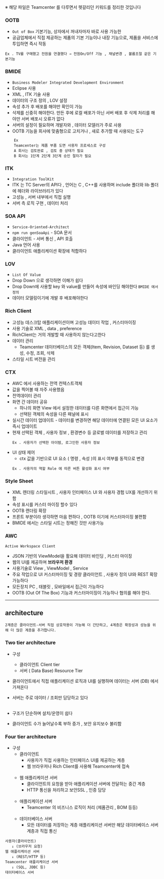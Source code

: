 ※ 해당 파일은 Teamcenter 를 다루면서 헷갈리던 키워드를 정리한 것입니다

### OOTB

- `Out of Box` 기본기능, 상자에서 꺼내자마자 바로 사용 가능한 
- 공급업체에서 직접 제공하는 제품의 기본 기능이나 내장 기능으로, 제품을 서비스에 투입하면 즉시 작동

```
Ex . TV를 구매했고 전원을 연결했다 → 전원On/Off 기능 , 채널변경 , 볼륨조절 같은 기본기능
 ```

### BMIDE 

- `Business Modeler Integrated Development Environment`
- Eclipse 사용
- XML , ITK 기술 사용
- 데이터의 구조 정의 , LOV 설정
- 속성 추가 후 배포를 해야만 확인이 가능
- 삭제를 신중히 해야한다. 만든 후에 로컬 배포가 아닌 서버 배포 후 삭제 처리를 해야만 서버 배포시 오류가 없다
- 서버의 설정이 필요하며 개발자와 , 데이터 모델러가 주로 사용
- OOTB 기능을 회사에 맞춤형으로 고치거나 , 새로 추가할 때 사용되는 도구
```
    Ex  
    Teamcenter는 제품 부품 도면 사용자 프로세스로 구성
    A 회사는 검토완료 , 검토 중 상태가 필요
    B 회사는 1단계 2단계 3단계 승인 절차가 필요
```

### ITK

- `Integration ToolKit`
- ITK 는 TC Server의 API다 , 언어는 C , C++를 사용하며 include 폴더와 lib 폴더에 헤더와 라이브러리가 있다
- 고성능 , 서버 내부에서 직접 실행 
- 서버 측 로직 구현 , 데이터 처리

### SOA API

- `Service-Oriented-Architect`
- `npm run genSoaApi` - SOA 문서
- 클라이언트 - 서버 통신 , API 호출 
- Java 언어 사용
- 클라이언트 애플리케이션 확장에 적합하다

### LOV

- `List Of Value`
- Drop Down 으로 생각하면 이해가 쉽다
- Drop Down에 사용할 key 와 value를 만들어 속성에 바인딩 해야한다 `BMIDE 에서 정의`
- 데이터 모델링이기에 개발 후 배포해야한다


### Rich Client

- 고성능 데스크탑 애플리케이션이며 고성능 데이터 작업 , 커스터마이징
- 사용 기술로 XML , data , preference
- RichClient는 거의 개발할 때 사용하지 않는다고한다
- 데이터 관리
  - Teamcenter 데이터베이스의 모든 객체(Item, Revision, Dataset 등) 를 생성, 수정, 조회, 삭제
- 스타일 시트 버전을 관리

### CTX

- AWC 에서 사용하는 전역 컨텍스트객체 
- 값을 찍어볼 때 자주 사용했음
- 전역데이터 관리
- 화면 간 데이터 공유
  - 하나의 화면 View 에서 설정한 데이터를 다른 화면에서 접근이 가능
  - 선택된 객체의 속성을 다른 패널에 표시
- 실시간 데이터 업데이트 - 데이터를 변경하면 해당 데이터에 연결된 모든 UI 요소가 즉시 업데이트
- 현재 선택된 객체 , 사용자 정보 , 환경변수 등 글로벌 데이터를 저장하고 관리
  ```
  Ex . 사용자가 선택한 아이템, 로그인한 사용자 정보
  ```
- UI 상태 제어
  - ctx 값을 기반으로 UI 요소 ( 명령 , 속성 )의 표시 여부를 동적으로 변경
  ``` 
  Ex . 사용자의 역할 Role 에 따른 버튼 활성화 표시 여부 
  ```

### Style Sheet

- XML 렌더링 스타일시트 , 사용자 인터페이스 UI 와 사용자 경험 UX를 개선하기 위함
- 속성 표시를 커스터 마이징 할수 있다
- OOTB 랜더링 확장
- 프론트 부분이라 생각하면 마음 편하다 , OOTB 이기에 커스터마이징 불편함
- BMIDE 에서는 스타일 시트는 정해진 것만 사용가능

### AWC

``` 
Active Workspace Client 
```

- JSON 기반의 ViewModel을 활요해 데이터 바인딩 , 커스터 마이징
- 웹의 UI를 제공하며 <strong> 브라우저 환경 </strong>
- 사용기술로 View , ViewModel , Service
- 주요 작업으로 UI 커스터마이징 및 경량 클라이언트 , 사용자 정의 UI와 REST 확장 가능하다
- 모든장치 PC , 태블릿 , 모바일에서 접근이 가능하다
- OOTB (Out Of The Box) 기능과 커스터마이징이 가능하나 협의를 해야 한다.


----

## architecture
```
2계층은 클라이언트-서버 직접 상호작용이 가능해 더 간단하고, 4계층은 확장성과 성능을 위해 더 많은 계층을 추가합니다.
```

### Two tier architecture

- 구성
  - 클라이언트 Client tier
  - 서버 ( Data Base)  Resource Tier

- 클라이언트에서 직접 애플리케이션 로직과 UI를 실행하며 데이터는 서버 (DB) 에서 가져온다
- 서버는 주로 데이터 /  조회만 담당하고 있다
  <br><br>
- 구조가 단순하며 설치/운영이 쉽다
- 클라이언트 수가 늘어날수록 부하 증가 , 보안 유지보수 불리함

### Four tier architecture

- 구성
  - 클라이언트
    - 사용자가 직접 사용하는 인터페이스 UI를 제공하는 계층
    - 웹 브라우저나 Rich Client를 사용해 Teamcenter에 접속
      <br><br>  
  - 웹 애플리케이션 서버
    - 클라이언트의 요청을 받아 애플리케이션 서버에 전달하는 중간 계층
    - HTTP 통신을 처리하고 보안SSL , 인증 담당
  <br><br>
  - 애플리케이션 서버
    - Teamcenter 의 비즈니스 로직이 처리 (제품관리 , BOM 등등)
  <br><br>
  - 데이터베이스 서버
    - 모든 데이터를 저장하는 계층
     애플리케이션 서버만 해당 데이터베이스 서버 계층과 직접 통신

```angular2html
사용자(클라이언트)
   ↓ (브라우저 요청)
웹 애플리케이션 서버
   ↓ (REST/HTTP 등)
Teamcenter 애플리케이션 서버
   ↓ (SQL, JDBC 등)
데이터베이스 서버
```


